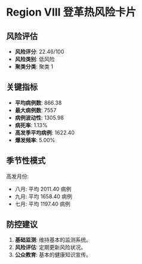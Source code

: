 # Region VIII 登革热风险卡片

## 风险评估

* **风险评分**: 22.46/100
* **风险类别**: 低风险
* **聚类分类**: 聚类 1

## 关键指标

* **平均病例数**: 866.38
* **最大病例数**: 7557
* **病例波动性**: 1305.98
* **病死率**: 1.13%
* **高发季平均病例**: 1622.40
* **爆发频率**: 5.00%

## 季节性模式

高发月份:

* 八月: 平均 2011.40 病例
* 九月: 平均 1658.40 病例
* 七月: 平均 1197.40 病例

## 防控建议

1. **基础监测**: 维持基本的监测系统。
2. **风险评估**: 定期更新风险状况。
3. **公众教育**: 基本的健康知识宣传。
